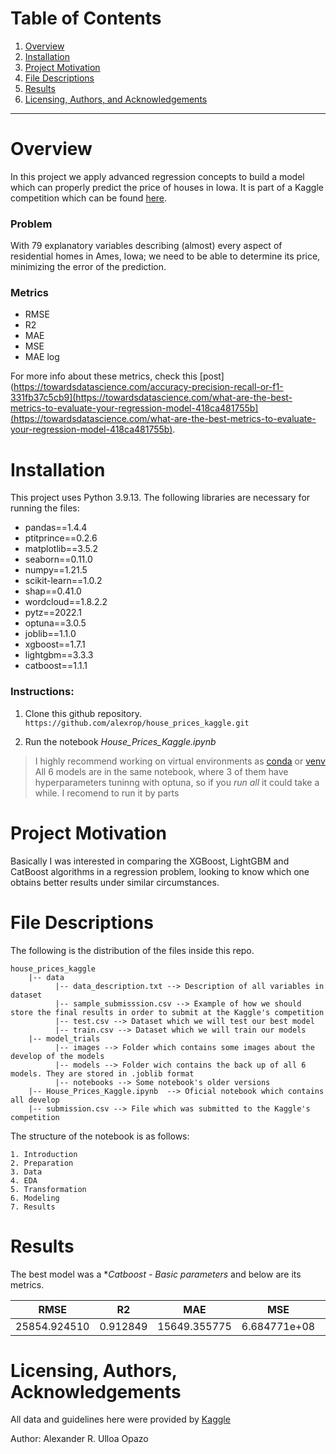 # Table of Contents

1. [Overview](#overview)
2. [Installation](#installation)
3. [Project Motivation](#motivation)
4. [File Descriptions](#files)
5. [Results](#results)
6. [Licensing, Authors, and Acknowledgements](#licensing)

---

# Overview <a name="overview"></a>

In this project we apply advanced regression concepts to build a model which can properly predict the price of houses in Iowa. It is part of a Kaggle competition which can be found [here](https://www.kaggle.com/competitions/house-prices-advanced-regression-techniques/overview/description).

### Problem
 
With 79 explanatory variables describing (almost) every aspect of residential homes in Ames, Iowa; we need to be able to determine its price, minimizing the error of the prediction. 
  
### Metrics

  - RMSE
  - R2
  - MAE
  - MSE
  - MAE log 

For more info about these metrics, check this [post](https://towardsdatascience.com/accuracy-precision-recall-or-f1-331fb37c5cb9](https://towardsdatascience.com/what-are-the-best-metrics-to-evaluate-your-regression-model-418ca481755b](https://towardsdatascience.com/what-are-the-best-metrics-to-evaluate-your-regression-model-418ca481755b).

# Installation <a name="installation"></a>

This project uses Python 3.9.13. The following libraries are necessary for running the files: 

  - pandas==1.4.4
  - ptitprince==0.2.6
  - matplotlib==3.5.2
  - seaborn==0.11.0
  - numpy==1.21.5
  - scikit-learn==1.0.2
  - shap==0.41.0
  - wordcloud==1.8.2.2
  - pytz==2022.1
  - optuna==3.0.5
  - joblib==1.1.0
  - xgboost==1.7.1
  - lightgbm==3.3.3
  - catboost==1.1.1

### Instructions:

1. Clone this github repository.
`https://github.com/alexrop/house_prices_kaggle.git`

2. Run the notebook *House_Prices_Kaggle.ipynb*

> I highly recommend working on virtual environments as [conda](https://conda.io/projects/conda/en/latest/user-guide/tasks/manage-environments.html#activating-an-environment) or [venv](https://docs.python.org/3.6/library/venv.html) 
> All 6 models are in the same notebook, where 3 of them have hyperparameters tuninng with optuna, so if you *run all* it could take a while. I recomend to run it by parts


# Project Motivation <a name="motivation"></a>

Basically I was interested in comparing the XGBoost, LightGBM and CatBoost algorithms in a regression problem, looking to know which one obtains better results under similar circumstances. 

# File Descriptions <a name="files"></a>

The following is the distribution of the files inside this repo.

```
house_prices_kaggle
    |-- data
          |-- data_description.txt --> Description of all variables in dataset
          |-- sample_submisssion.csv --> Example of how we should store the final results in order to submit at the Kaggle's competition
          |-- test.csv --> Dataset which we will test our best model
          |-- train.csv --> Dataset which we will train our models
    |-- model_trials
          |-- images --> Folder which contains some images about the develop of the models
          |-- models --> Folder wich contains the back up of all 6 models. They are stored in .joblib format
          |-- notebooks --> Some notebook's older versions
    |-- House_Prices_Kaggle.ipynb  --> Oficial notebook which contains all develop
    |-- submission.csv --> File which was submitted to the Kaggle's competition

```
The structure of the notebook is as follows:

    1. Introduction
    2. Preparation
    3. Data
    4. EDA
    5. Transformation
    6. Modeling
    7. Results

# Results <a name="results"></a>

The best model was a **Catboost - Basic parameters* and below are its metrics.


| RMSE | R2 |	MAE | MSE | MAE log | 
|---|---|---|---|---|
| 25854.924510	| 0.912849	| 15649.355775 | 6.684771e+08 | 0.018547 |


# Licensing, Authors, Acknowledgements <a name="licensing"></a>

All data and guidelines here were provided by [Kaggle](https://www.kaggle.com/competitions/house-prices-advanced-regression-techniques/overview/description)

Author: Alexander R. Ulloa Opazo
